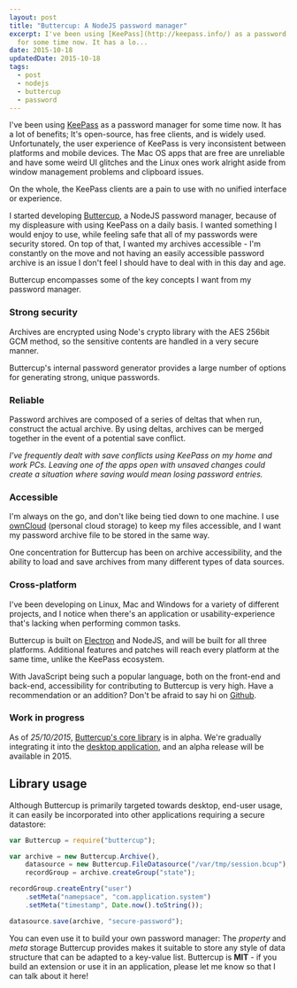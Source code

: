 ```yaml
---
layout: post
title: "Buttercup: A NodeJS password manager"
excerpt: I've been using [KeePass](http://keepass.info/) as a password manager
  for some time now. It has a lo...
date: 2015-10-18
updatedDate: 2015-10-18
tags:
  - post
  - nodejs
  - buttercup
  - password
---
```


I've been using [KeePass](http://keepass.info/) as a password manager for some time now. It has a lot of benefits; It's open-source, has free clients, and is widely used. Unfortunately, the user experience of KeePass is very inconsistent between platforms and mobile devices. The Mac OS apps that are free are unreliable and have some weird UI glitches and the Linux ones work alright aside from window management problems and clipboard issues.

On the whole, the KeePass clients are a pain to use with no unified interface or experience.

I started developing [Buttercup][1], a NodeJS password manager, because of my displeasure with using KeePass on a daily basis. I wanted something I would enjoy to use, while feeling safe that all of my passwords were security stored. On top of that, I wanted my archives accessible - I'm constantly on the move and not having an easily accessible password archive is an issue I don't feel I should have to deal with in this day and age.

Buttercup encompasses some of the key concepts I want from my password manager.

### Strong security

Archives are encrypted using Node's crypto library with the AES 256bit GCM method, so the sensitive contents are handled in a very secure manner.

Buttercup's internal password generator provides a large number of options for generating strong, unique passwords.

### Reliable

Password archives are composed of a series of deltas that when run, construct the actual archive. By using deltas, archives can be merged together in the event of a potential save conflict.

_I've frequently dealt with save conflicts using KeePass on my home and work PCs. Leaving one of the apps open with unsaved changes could create a situation where saving would mean losing password entries._

### Accessible

I'm always on the go, and don't like being tied down to one machine. I use [ownCloud](https://owncloud.org/) (personal cloud storage) to keep my files accessible, and I want my password archive file to be stored in the same way.

One concentration for Buttercup has been on archive accessibility, and the ability to load and save archives from many different types of data sources.

### Cross-platform

I've been developing on Linux, Mac and Windows for a variety of different projects, and I notice when there's an application or usability-experience that's lacking when performing common tasks.

Buttercup is built on [Electron](http://electron.atom.io/) and NodeJS, and will be built for all three platforms. Additional features and patches will reach every platform at the same time, unlike the KeePass ecosystem.

With JavaScript being such a popular language, both on the front-end and back-end, accessibility for contributing to Buttercup is very high. Have a recommendation or an addition? Don't be afraid to say hi on [Github][1].

### Work in progress

As of _25/10/2015_, [Buttercup's core library][1] is in alpha. We're gradually integrating it into the [desktop application][2], and an alpha release will be available in 2015.

## Library usage

Although Buttercup is primarily targeted towards desktop, end-user usage, it can easily be incorporated into other applications requiring a secure datastore:

```javascript
var Buttercup = require("buttercup");

var archive = new Buttercup.Archive(),
    datasource = new Buttercup.FileDatasource("/var/tmp/session.bcup"),
    recordGroup = archive.createGroup("state");

recordGroup.createEntry("user")
	.setMeta("namepsace", "com.application.system")
	.setMeta("timestamp", Date.now().toString());

datasource.save(archive, "secure-password");
```

You can even use it to build your own password manager: The _property_ and _meta_ storage Buttercup provides makes it suitable to store any style of data structure that can be adapted to a key-value list. Buttercup is **MIT** - if you build an extension or use it in an application, please let me know so that I can talk about it here!

[1]: https://github.com/perry-mitchell/buttercup-core
[2]: https://github.com/perry-mitchell/buttercup
